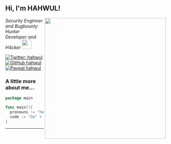 <h2> Hi, I'm HAHWUL!</h2>
<img align='right' src="https://github-readme-stats.vercel.app/api?username=hahwul&show_icons=true&theme=radical" width="380">
<p><em>Security Enginner and Bugbounty Hunter <br>
  Developer and H4cker <img src="https://media.giphy.com/media/WUlplcMpOCEmTGBtBW/giphy.gif" width="30"> 
</em></p>

[![Twitter: hahwul](https://img.shields.io/twitter/follow/hahwul?style=flat-square)](https://twitter.com/hahwul)
[![GitHub hahwul](https://img.shields.io/github/followers/hahwul?label=follow%20github&style=flat-square)](https://github.com/hahwul)
[![Paypal hahwul](https://img.shields.io/badge/$-support-ff69b4.svg?style=flat)](https://paypal.me/hahwul)

### A little more about me...  





```go
package main

func main(){
  pronouns := "he | him"
  code := "Go" + "Ruby" + "Javascript" + "Every thing"
}
```
---
